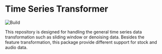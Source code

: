 # Time Series Transformer

![Build](https://github.com/allen-chiang/Time-Series-Transformer/workflows/Python%20application/badge.svg)



This repository is designed for handling the general time series data transformation such as sliding window or denoising data.
Besides the feature transformation, this package provide different support for stock and audio data.


